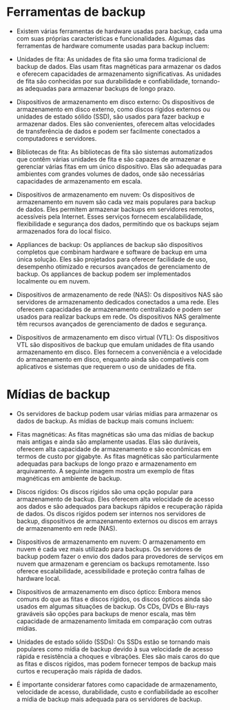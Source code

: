 # Ferramentas de backup

* Existem várias ferramentas de hardware usadas para backup, cada uma com suas próprias características e funcionalidades. Algumas das ferramentas de hardware comumente usadas para backup incluem:

* Unidades de fita: As unidades de fita são uma forma tradicional de backup de dados. Elas usam fitas magnéticas para armazenar os dados e oferecem capacidades de armazenamento significativas. As unidades de fita são conhecidas por sua durabilidade e confiabilidade, tornando-as adequadas para armazenar backups de longo prazo.

* Dispositivos de armazenamento em disco externo: Os dispositivos de armazenamento em disco externo, como discos rígidos externos ou unidades de estado sólido (SSD), são usados para fazer backup e armazenar dados. Eles são convenientes, oferecem altas velocidades de transferência de dados e podem ser facilmente conectados a computadores e servidores.

* Bibliotecas de fita: As bibliotecas de fita são sistemas automatizados que contêm várias unidades de fita e são capazes de armazenar e gerenciar várias fitas em um único dispositivo. Elas são adequadas para ambientes com grandes volumes de dados, onde são necessárias capacidades de armazenamento em escala.

* Dispositivos de armazenamento em nuvem: Os dispositivos de armazenamento em nuvem são cada vez mais populares para backup de dados. Eles permitem armazenar backups em servidores remotos, acessíveis pela Internet. Esses serviços fornecem escalabilidade, flexibilidade e segurança dos dados, permitindo que os backups sejam armazenados fora do local físico.

* Appliances de backup: Os appliances de backup são dispositivos completos que combinam hardware e software de backup em uma única solução. Eles são projetados para oferecer facilidade de uso, desempenho otimizado e recursos avançados de gerenciamento de backup. Os appliances de backup podem ser implementados localmente ou em nuvem.

* Dispositivos de armazenamento de rede (NAS): Os dispositivos NAS são servidores de armazenamento dedicados conectados a uma rede. Eles oferecem capacidades de armazenamento centralizado e podem ser usados para realizar backups em rede. Os dispositivos NAS geralmente têm recursos avançados de gerenciamento de dados e segurança.

* Dispositivos de armazenamento em disco virtual (VTL): Os dispositivos VTL são dispositivos de backup que emulam unidades de fita usando armazenamento em disco. Eles fornecem a conveniência e a velocidade do armazenamento em disco, enquanto ainda são compatíveis com aplicativos e sistemas que requerem o uso de unidades de fita.

# Mídias de backup

* Os servidores de backup podem usar várias mídias para armazenar os dados de backup. As mídias de backup mais comuns incluem:

* Fitas magnéticas: As fitas magnéticas são uma das mídias de backup mais antigas e ainda são amplamente usadas. Elas são duráveis, oferecem alta capacidade de armazenamento e são econômicas em termos de custo por gigabyte. As fitas magnéticas são particularmente adequadas para backups de longo prazo e armazenamento em arquivamento. A seguinte imagem mostra um exemplo de fitas magnéticas em ambiente de backup.

* Discos rígidos: Os discos rígidos são uma opção popular para armazenamento de backup. Eles oferecem alta velocidade de acesso aos dados e são adequados para backups rápidos e recuperação rápida de dados. Os discos rígidos podem ser internos nos servidores de backup, dispositivos de armazenamento externos ou discos em arrays de armazenamento em rede (NAS).

* Dispositivos de armazenamento em nuvem: O armazenamento em nuvem é cada vez mais utilizado para backups. Os servidores de backup podem fazer o envio dos dados para provedores de serviços em nuvem que armazenam e gerenciam os backups remotamente. Isso oferece escalabilidade, acessibilidade e proteção contra falhas de hardware local.

* Dispositivos de armazenamento em disco óptico: Embora menos comuns do que as fitas e discos rígidos, os discos ópticos ainda são usados em algumas situações de backup. Os CDs, DVDs e Blu-rays graváveis são opções para backups de menor escala, mas têm capacidade de armazenamento limitada em comparação com outras mídias.

* Unidades de estado sólido (SSDs): Os SSDs estão se tornando mais populares como mídia de backup devido à sua velocidade de acesso rápida e resistência a choques e vibrações. Eles são mais caros do que as fitas e discos rígidos, mas podem fornecer tempos de backup mais curtos e recuperação mais rápida de dados.

* É importante considerar fatores como capacidade de armazenamento, velocidade de acesso, durabilidade, custo e confiabilidade ao escolher a mídia de backup mais adequada para os servidores de backup.